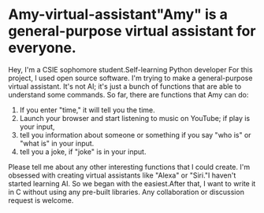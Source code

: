 # Amy-virtual-assistant"Amy" is a general-purpose virtual assistant for everyone.
Hey, I'm a CSIE sophomore student.Self-learning Python developer For this project, I used open source software.
I'm trying to make a general-purpose virtual assistant. It's not AI; it's just a bunch of functions that are able to understand some commands.
So far, there are functions that Amy can do:

  1. If you enter "time," it will tell you the time.
  2. Launch your browser and start listening to music on YouTube; if play is your input,
  3. tell you information about someone or something if you say "who is" or "what is" in your input.
  4. tell you a joke, if "joke" is in your input.
  
Please tell me about any other interesting functions that I could create.
I'm obsessed with creating virtual assistants like "Alexa" or "Siri."I haven't started learning AI. 
So we began with the easiest.After that, I want to write it in C without using any pre-built libraries.
Any collaboration or discussion request is welcome.
 
